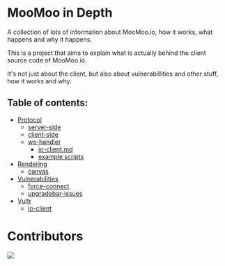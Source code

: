 # MooMoo in Depth
A collection of lots of information about MooMoo.io, how it works, what happens and why it happens.

This is a project that aims to explain what is actually behind the client source code of MooMoo.io.

It's not just about the client, but also about vulnerabillities and other stuff, how it works and why.

## Table of contents:

- [Protocol](protocol/)
  - [server-side](protocol/server/)
  - [client-side](protocol/client/)
  - [ws-handler](protocol/ws-handler)
    - [io-client.md](protocol/ws%20handler/io-client.md)
    - [example scripts](protocol/ws%20handler/example-scripts)
- [Rendering](rendering/)
  - [canvas](rendering/canvas/)
- [Vulnerabilities](vulnerabilities/)
  - [force-connect](vulnerabilities/force-connect)
  - [upgradebar-issues](vulnerabilities/upgradebar-issues)
- [Vultr](vultr/)
  - [io-client](vultr/io_client.md)

# Contributors

<a href="https://github.com/NuroC/moomoo-in-depth/graphs/contributors">
  <img src="https://contrib.rocks/image?repo=NuroC/moomoo-in-depth" />
</a>
